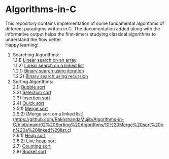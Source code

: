 # Algorithms-in-C
This repository contains implementation of some fundamental algorithms of different paradigms written in C. The documentation added along with the informative output helps the first-timers studying classical algorithms to understand the flow better.</br >
Happy learning! <br />
1. Searching Algorithms:<br />
<space> <space> 1.1.1) [Linear search on an array](https://github.com/RakhshandaMujib/Algorithms-in-C/blob/main/01%20Searching%20Algorithms/01%20Linear%20search%20on%20an%20array.c)<br />
<space> <space> 1.1.2) [Linear search on a linked list](https://github.com/RakhshandaMujib/Algorithms-in-C/blob/main/01%20Searching%20Algorithms/02%20Linear%20search%20on%20a%20linked%20list.c)<br />
<space> <space> 1.2.1) [Binary search using iteration](https://github.com/RakhshandaMujib/Algorithms-in-C/blob/main/01%20Searching%20Algorithms/03%20Binary%20search%20using%20iteration.c)<br />
<space> <space> 1.2.2) [Binary search using recursion](https://github.com/RakhshandaMujib/Algorithms-in-C/blob/main/01%20Searching%20Algorithms/04%20Binary%20search%20using%20recursion.c) <br />
2. Sorting Algorithms: <br/>
  2.1) [Bubble sort](https://github.com/RakhshandaMujib/Algorithms-in-C/blob/main/02%20Sorting%20Algorithms/01%20Bubble%20sort.c)<br />
  2.2) [Selection sort](https://github.com/RakhshandaMujib/Algorithms-in-C/edit/main/02%20Sorting%20Algorithms/02%20Selection%20sort.c)<br />
  2.3) [Insertion sort](https://github.com/RakhshandaMujib/Algorithms-in-C/blob/main/02%20Sorting%20Algorithms/03%20Insertion%20sort.c)<br /> 
  2.4) [Quick sort](https://github.com/RakhshandaMujib/Algorithms-in-C/blob/main/02%20Sorting%20Algorithms/04%20Quick%20sort.c)<br />
  2.5.1) [Merge sort](https://github.com/RakhshandaMujib/Algorithms-in-C/blob/main/02%20Sorting%20Algorithms/05%20Merge%20sort.c) <br />
  2.5.2) [Merge sort on a linked list] (https://github.com/RakhshandaMujib/Algorithms-in-C/blob/main/02%20Sorting%20Algorithms/10%20Merge%20sort%20on%20a%20linked%20list.c)<br />
  2.6.1) [Heap sort](https://github.com/RakhshandaMujib/Algorithms-in-C/blob/main/02%20Sorting%20Algorithms/06%20Heap%20sort.c)<br />
  2.6.2) [Live heap sort](https://github.com/RakhshandaMujib/Algorithms-in-C/blob/main/02%20Sorting%20Algorithms/07%20Live%20heap%20sort.c)<br />
  2.7) [Counting sort](https://github.com/RakhshandaMujib/Algorithms-in-C/blob/main/02%20Sorting%20Algorithms/08%20Counting%20sort.c)<br />
  2.8) [Bucket sort](https://github.com/RakhshandaMujib/Algorithms-in-C/blob/main/02%20Sorting%20Algorithms/09%20Bucket%20sort.c)<br />
